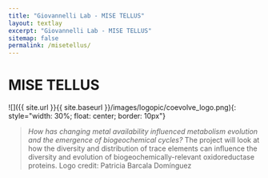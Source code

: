 ```yaml
---
title: "Giovannelli Lab - MISE TELLUS"
layout: textlay
excerpt: "Giovannelli Lab - MISE TELLUS"
sitemap: false
permalink: /misetellus/
---
```


# MISE TELLUS

![]({{ site.url }}{{ site.baseurl }}/images/logopic/coevolve_logo.png){: style="width: 30%; float: center; border: 10px"}

> _How has changing metal availability influenced metabolism evolution and the emergence of biogeochemical cycles?_ The project will look at how the diversity and distribution of trace elements can influence the diversity and evolution of biogeochemically-relevant oxidoreductase proteins. Logo credit: Patricia Barcala Domínguez

